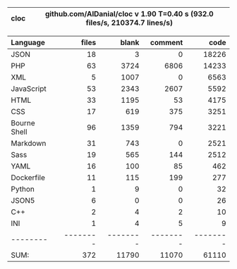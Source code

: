 
cloc|github.com/AlDanial/cloc v 1.90  T=0.40 s (932.0 files/s, 210374.7 lines/s)
--- | ---

Language|files|blank|comment|code
:-------|-------:|-------:|-------:|-------:
JSON|18|3|0|18226
PHP|63|3724|6806|14233
XML|5|1007|0|6563
JavaScript|53|2343|2607|5592
HTML|33|1195|53|4175
CSS|17|619|375|3251
Bourne Shell|96|1359|794|3221
Markdown|31|743|0|2521
Sass|19|565|144|2512
YAML|16|100|85|462
Dockerfile|11|115|199|277
Python|1|9|0|32
JSON5|6|0|0|26
C++|2|4|2|10
INI|1|4|5|9
--------|--------|--------|--------|--------
SUM:|372|11790|11070|61110
